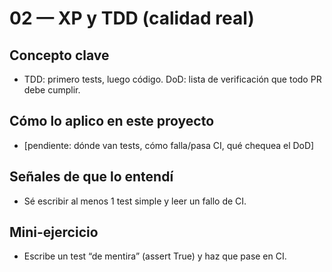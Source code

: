 # 02 — XP y TDD (calidad real)

## Concepto clave
- TDD: primero tests, luego código. DoD: lista de verificación que todo PR debe cumplir.

## Cómo lo aplico en este proyecto
- [pendiente: dónde van tests, cómo falla/pasa CI, qué chequea el DoD]

## Señales de que lo entendí
- Sé escribir al menos 1 test simple y leer un fallo de CI.

## Mini-ejercicio
- Escribe un test “de mentira” (assert True) y haz que pase en CI.
